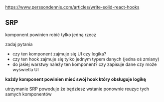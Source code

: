https://www.perssondennis.com/articles/write-solid-react-hooks

## SRP

komponent powinien robić tylko jedną rzecz 

zadaj pytania 

- czy ten komponent zajmuje się UI czy logika?
- czy ten hook zajmuje się tylko jednym typem danych (jedna oś zmiany)
- do jakiej warstwy należy ten komponent? czy zapisuje dane czy może wyświetla UI

**każdy komponent powinien mieć swój hook który obsługuje logikę** 

utrzymanie SRP powoduje że będziesz wstanie ponownie reuzyc tych samych komponentów

